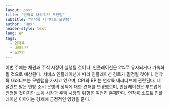 ```yaml
---
layout: post
title: "연착륙 내러티브 모멘텀"
subtitle: "연착륙 내러티브 모멘텀"
author: "Hux"
header-style: text
lang: en
tags:
  - 연착륙
  - 내러티브
  - 모멘텀
---
```


이번 주에는 채권과 주식 시장이 실행될 것이다. 인플레이션은 2%로 유지되거나 가속화될 것으로 예상된다. 서비스 인플레이션에 따라 인플레이션 경로가 결정될 것이다. 연착륙 내러티브는 모멘텀을 가지고 있으며, CPI와 BPI는 연착륙 내러티브에 관련된다. 네덜란드 말은 연방 준비 은행의 정책에 대한 견해를 변경했으며, 인플레이션은 부드럽게 진행될 것이지만 노동 시장과 주택 시장의 위험은 여전히 존재한다. 연착륙 소프트 인플레이션 이야기는 경제에 긍정적인 영향을 준다.
